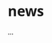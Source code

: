 # news
...
<!DOCTYPE html>
<html lang="ru">
<head>
    <meta charset="UTF-8">
    <meta name="viewport" content="width=device-width, initial-scale=1.0">
    <title>Новостной портал с синхронизацией</title>
    <style>
        * {
            margin: 0;
            padding: 0;
            box-sizing: border-box;
            font-family: 'Segoe UI', Tahoma, Geneva, Verdana, sans-serif;
        }
        
        body {
            background-color: #f5f5f5;
            color: #333;
            line-height: 1.6;
        }
        
        header {
            background: linear-gradient(135deg, #2c3e50, #1a2530);
            color: white;
            padding: 1rem;
            display: flex;
            justify-content: space-between;
            align-items: center;
            box-shadow: 0 2px 10px rgba(0, 0, 0, 0.2);
            flex-wrap: wrap;
        }
        
        .logo {
            font-size: 1.8rem;
            font-weight: bold;
            display: flex;
            align-items: center;
        }
        
        .logo i {
            margin-right: 10px;
            color: #3498db;
        }
        
        nav ul {
            display: flex;
            list-style: none;
            flex-wrap: wrap;
        }
        
        nav ul li {
            margin: 0 10px;
        }
        
        nav ul li a {
            color: white;
            text-decoration: none;
            font-weight: 500;
            transition: color 0.3s;
        }
        
        nav ul li a:hover {
            color: #3498db;
        }
        
        .auth-buttons {
            display: flex;
            gap: 15px;
        }
        
        .btn {
            padding: 8px 20px;
            border-radius: 4px;
            border: none;
            cursor: pointer;
            font-weight: 600;
            transition: all 0.3s;
        }
        
        .btn-login {
            background-color: #3498db;
            color: white;
        }
        
        .btn-register {
            background-color: #e74c3c;
            color: white;
        }
        
        .btn-sync {
            background-color: #9b59b6;
            color: white;
            margin-left: 10px;
        }
        
        .btn:hover {
            opacity: 0.9;
            transform: translateY(-2px);
        }
        
        .container {
            max-width: 1200px;
            margin: 0 auto;
            padding: 20px;
        }
        
        .sync-info {
            background-color: #f1c40f;
            color: #333;
            padding: 10px;
            border-radius: 4px;
            margin: 15px 0;
            text-align: center;
            display: none;
        }
        
        .news-container {
            display: grid;
            grid-template-columns: repeat(auto-fill, minmax(300px, 1fr));
            gap: 25px;
            margin-top: 30px;
        }
        
        .news-card {
            background: white;
            border-radius: 8px;
            overflow: hidden;
            box-shadow: 0 5px 15px rgba(0, 0, 0, 0.1);
            transition: transform 0.3s;
        }
        
        .news-card:hover {
            transform: translateY(-5px);
        }
        
        .news-image {
            width: 100%;
            height: 200px;
            object-fit: cover;
        }
        
        .news-content {
            padding: 20px;
        }
        
        .news-title {
            font-size: 1.3rem;
            margin-bottom: 10px;
            color: #2c3e50;
        }
        
        .news-excerpt {
            color: #7f8c8d;
            margin-bottom: 15px;
        }
        
        .news-date {
            color: #95a5a6;
            font-size: 0.9rem;
        }
        
        .modal {
            display: none;
            position: fixed;
            top: 0;
            left: 0;
            width: 100%;
            height: 100%;
            background-color: rgba(0, 0, 0, 0.5);
            z-index: 100;
            justify-content: center;
            align-items: center;
        }
        
        .modal-content {
            background-color: white;
            padding: 30px;
            border-radius: 8px;
            width: 400px;
            max-width: 90%;
            box-shadow: 0 5px 20px rgba(0, 0, 0, 0.2);
            max-height: 90vh;
            overflow-y: auto;
        }
        
        .modal h2 {
            margin-bottom: 20px;
            color: #2c3e50;
            text-align: center;
        }
        
        .form-group {
            margin-bottom: 20px;
        }
        
        .form-group label {
            display: block;
            margin-bottom: 5px;
            font-weight: 500;
        }
        
        .form-group input, .form-group textarea {
            width: 100%;
            padding: 10px;
            border: 1px solid #ddd;
            border-radius: 4px;
            font-size: 1rem;
        }
        
        .form-group textarea {
            min-height: 100px;
            resize: vertical;
        }
        
        .admin-panel {
            display: none;
            background-color: #2c3e50;
            color: white;
            padding: 15px;
            margin-top: 20px;
            border-radius: 8px;
        }
        
        .admin-panel h2 {
            margin-bottom: 20px;
            text-align: center;
        }
        
        .admin-actions {
            display: grid;
            grid-template-columns: repeat(auto-fill, minmax(200px, 1fr));
            gap: 15px;
        }
        
        .admin-action {
            background-color: #34495e;
            padding: 20px;
            border-radius: 8px;
            text-align: center;
            cursor: pointer;
            transition: background-color 0.3s;
        }
        
        .admin-action:hover {
            background-color: #3498db;
        }
        
        footer {
            background-color: #2c3e50;
            color: white;
            text-align: center;
            padding: 20px;
            margin-top: 50px;
        }
        
        .add-content-modal {
            display: none;
        }
        
        .notification {
            position: fixed;
            top: 20px;
            right: 20px;
            padding: 15px 20px;
            background-color: #2ecc71;
            color: white;
            border-radius: 5px;
            box-shadow: 0 3px 10px rgba(0, 0, 0, 0.2);
            opacity: 0;
            transition: opacity 0.3s;
            z-index: 1000;
        }
        
        .notification.show {
            opacity: 1;
        }
        
        .notification.error {
            background-color: #e74c3c;
        }
        
        @media (max-width: 768px) {
            nav ul {
                display: none;
            }
            
            .news-container {
                grid-template-columns: 1fr;
            }
            
            header {
                flex-direction: column;
                gap: 15px;
            }
            
            .auth-buttons {
                width: 100%;
                justify-content: center;
            }
        }
        
        .server-status {
            display: flex;
            align-items: center;
            margin-top: 10px;
            color: #7f8c8d;
            font-size: 0.9rem;
        }
        
        .status-dot {
            width: 10px;
            height: 10px;
            border-radius: 50%;
            margin-right: 8px;
        }
        
        .status-online {
            background-color: #2ecc71;
        }
        
        .status-offline {
            background-color: #e74c3c;
        }
    </style>
</head>
<body>
    <header>
        <div class="logo">
            <i>📰</i> Новостной портал
        </div>
        <nav>
            <ul>
                <li><a href="#">Главная</a></li>
                <li><a href="#">Политика</a></li>
                <li><a href="#">Экономика</a></li>
                <li><a href="#">Технологии</a></li>
                <li><a href="#">Спорт</a></li>
            </ul>
        </nav>
        <div class="auth-buttons">
            <button class="btn btn-login" onclick="openModal('login')">Вход</button>
            <button class="btn btn-register" onclick="openModal('register')">Регистрация</button>
            <button class="btn btn-sync" onclick="syncNews()">Синхронизировать</button>
        </div>
    </header>

    <div class="container">
        <div class="sync-info" id="syncInfo">
            <strong>Внимание:</strong> Это демонстрационная версия. В реальном приложении новости будут синхронизироваться между устройствами через сервер.
        </div>
        
        <h1>Последние новости</h1>
        <div class="server-status">
            <div class="status-dot status-online"></div>
            <span>Сервер: онлайн (localStorage)</span>
        </div>
        
        <div id="newsContainer" class="news-container">
            <!-- Новости будут добавляться здесь -->
        </div>
        
        <div id="adminPanel" class="admin-panel">
            <h2>Панель администратора</h2>
            <div class="admin-actions">
                <div class="admin-action" onclick="openAddContentModal('news')">Добавить новость</div>
                <div class="admin-action" onclick="openAddContentModal('image')">Добавить изображение</div>
                <div class="admin-action" onclick="openAddContentModal('video')">Добавить видео</div>
                <div class="admin-action" onclick="openAddContentModal('repost')">Сделать репост</div>
            </div>
        </div>
    </div>

    <!-- Модальное окно входа -->
    <div id="loginModal" class="modal">
        <div class="modal-content">
            <h2>Вход в систему</h2>
            <div class="form-group">
                <label for="loginUsername">Имя пользователя</label>
                <input type="text" id="loginUsername" placeholder="Введите имя пользователя">
            </div>
            <div class="form-group">
                <label for="loginPassword">Пароль</label>
                <input type="password" id="loginPassword" placeholder="Введите пароль">
            </div>
            <button class="btn btn-login" style="width: 100%" onclick="login()">Войти</button>
            <p style="text-align: center; margin-top: 15px;">
                <a href="#" onclick="alert('Функция в разработке')">Забыли пароль?</a>
            </p>
        </div>
    </div>

    <!-- Модальное окно регистрации -->
    <div id="registerModal" class="modal">
        <div class="modal-content">
            <h2>Регистрация</h2>
            <div class="form-group">
                <label for="registerUsername">Имя пользователя</label>
                <input type="text" id="registerUsername" placeholder="Придумайте имя пользователя">
            </div>
            <div class="form-group">
                <label for="registerEmail">Email</label>
                <input type="email" id="registerEmail" placeholder="Введите ваш email">
            </div>
            <div class="form-group">
                <label for="registerPassword">Пароль</label>
                <input type="password" id="registerPassword" placeholder="Придумайте пароль">
            </div>
            <div class="form-group">
                <label for="registerPasswordConfirm">Подтверждение пароля</label>
                <input type="password" id="registerPasswordConfirm" placeholder="Повторите пароль">
            </div>
            <button class="btn btn-register" style="width: 100%" onclick="register()">Зарегистрироваться</button>
        </div>
    </div>

    <!-- Модальное окно добавления контента -->
    <div id="addContentModal" class="modal add-content-modal">
        <div class="modal-content">
            <h2 id="addContentTitle">Добавить контент</h2>
            <div id="addNewsForm" style="display: none;">
                <div class="form-group">
                    <label for="newsTitle">Заголовок новости</label>
                    <input type="text" id="newsTitle" placeholder="Введите заголовок">
                </div>
                <div class="form-group">
                    <label for="newsContent">Содержание новости</label>
                    <textarea id="newsContent" placeholder="Введите текст новости"></textarea>
                </div>
                <div class="form-group">
                    <label for="newsImage">URL изображения (необязательно)</label>
                    <input type="text" id="newsImage" placeholder="https://example.com/image.jpg">
                </div>
                <button class="btn btn-login" style="width: 100%" onclick="addNews()">Добавить новость</button>
            </div>
            
            <div id="addImageForm" style="display: none;">
                <div class="form-group">
                    <label for="imageUrl">URL изображения</label>
                    <input type="text" id="imageUrl" placeholder="https://example.com/image.jpg">
                </div>
                <div class="form-group">
                    <label for="imageDescription">Описание изображения</label>
                    <input type="text" id="imageDescription" placeholder="Описание изображения">
                </div>
                <button class="btn btn-login" style="width: 100%" onclick="addImage()">Добавить изображение</button>
            </div>
            
            <div id="addVideoForm" style="display: none;">
                <div class="form-group">
                    <label for="videoUrl">URL видео (YouTube или другой источник)</label>
                    <input type="text" id="videoUrl" placeholder="https://youtube.com/embed/abc123">
                </div>
                <div class="form-group">
                    <label for="videoTitle">Название видео</label>
                    <input type="text" id="videoTitle" placeholder="Название видео">
                </div>
                <button class="btn btn-login" style="width: 100%" onclick="addVideo()">Добавить видео</button>
            </div>
            
            <div id="addRepostForm" style="display: none;">
                <div class="form-group">
                    <label for="repostUrl">URL источника</label>
                    <input type="text" id="repostUrl" placeholder="https://example.com/news">
                </div>
                <div class="form-group">
                    <label for="repostTitle">Заголовок репоста</label>
                    <input type="text" id="repostTitle" placeholder="Заголовок">
                </div>
                <div class="form-group">
                    <label for="repostDescription">Описание</label>
                    <textarea id="repostDescription" placeholder="Краткое описание"></textarea>
                </div>
                <button class="btn btn-login" style="width: 100%" onclick="addRepost()">Сделать репост</button>
            </div>
        </div>
    </div>

    <div id="notification" class="notification"></div>

    <footer>
        <p>© 2023 Новостной портал. Все права защищены.</p>
        <p>Это демонстрационная версия. В реальном приложении данные синхронизируются между устройствами через сервер.</p>
    </footer>

    <script>
        // Имитация сервера через localStorage
        const NEWS_STORAGE_KEY = 'news_portal_data';
        
        // Загрузка новостей из localStorage
        function loadNewsFromStorage() {
            const newsJSON = localStorage.getItem(NEWS_STORAGE_KEY);
            return newsJSON ? JSON.parse(newsJSON) : [];
        }
        
        // Сохранение новостей в localStorage
        function saveNewsToStorage(news) {
            localStorage.setItem(NEWS_STORAGE_KEY, JSON.stringify(news));
        }
        
        // Пример начальных новостей
        const initialNews = [
            {
                id: 1,
                title: "Важное событие в мире технологий",
                content: "Крупная IT-компания представила революционный продукт, который изменит будущее цифровых технологий.",
                image: "https://placehold.co/600x400/3498db/ffffff?text=Новость+1",
                date: "15 октября 2023",
                type: "news"
            },
            {
                id: 2,
                title: "Изменения в экономической политике",
                content: "Правительство объявило о новых мерах поддержки бизнеса в условиях текущей экономической ситуации.",
                image: "https://placehold.co/600x400/e74c3c/ffffff?text=Новость+2",
                date: "14 октября 2023",
                type: "news"
            },
            {
                id: 3,
                title: "Спортивные достижения",
                content: "Национальная сборная одержала победу в международных соревнованиях, установив новый рекорд.",
                image: "https://placehold.co/600x400/2ecc71/ffffff?text=Новость+3",
                date: "13 октября 2023",
                type: "news"
            }
        ];
        
        // Загрузка начальных новостей
        document.addEventListener('DOMContentLoaded', function() {
            // Показать информацию о синхронизации
            document.getElementById('syncInfo').style.display = 'block';
            
            let news = loadNewsFromStorage();
            
            // Если новостей нет, сохраняем начальные
            if (news.length === 0) {
                news = initialNews;
                saveNewsToStorage(news);
            }
            
            renderNews(news);
        });
        
        // Отображение новостей
        function renderNews(newsArray) {
            const newsContainer = document.getElementById('newsContainer');
            newsContainer.innerHTML = '';
            
            // Сортируем новости по дате (сначала новые)
            const sortedNews = [...newsArray].sort((a, b) => b.id - a.id);
            
            sortedNews.forEach(news => {
                newsContainer.appendChild(createNewsCard(news));
            });
        }
        
        // Функции для модальных окон
        function openModal(type) {
            if (type === 'login') {
                document.getElementById('loginModal').style.display = 'flex';
            } else if (type === 'register') {
                document.getElementById('registerModal').style.display = 'flex';
            }
        }
        
        function openAddContentModal(type) {
            // Скрыть все формы
            document.getElementById('addNewsForm').style.display = 'none';
            document.getElementById('addImageForm').style.display = 'none';
            document.getElementById('addVideoForm').style.display = 'none';
            document.getElementById('addRepostForm').style.display = 'none';
            
            // Показать нужную форму
            if (type === 'news') {
                document.getElementById('addContentTitle').textContent = 'Добавить новость';
                document.getElementById('addNewsForm').style.display = 'block';
            } else if (type === 'image') {
                document.getElementById('addContentTitle').textContent = 'Добавить изображение';
                document.getElementById('addImageForm').style.display = 'block';
            } else if (type === 'video') {
                document.getElementById('addContentTitle').textContent = 'Добавить видео';
                document.getElementById('addVideoForm').style.display = 'block';
            } else if (type === 'repost') {
                document.getElementById('addContentTitle').textContent = 'Сделать репост';
                document.getElementById('addRepostForm').style.display = 'block';
            }
            
            document.getElementById('addContentModal').style.display = 'flex';
        }
        
        // Закрытие модальных окон при клике вне их области
        window.onclick = function(event) {
            if (event.target.classList.contains('modal')) {
                event.target.style.display = 'none';
            }
        }
        
        // Функция входа
        function login() {
            const username = document.getElementById('loginUsername').value;
            const password = document.getElementById('loginPassword').value;
            
            if (username === 'admin' && password === 'admin') {
                showNotification('Вход выполнен как администратор');
                document.getElementById('adminPanel').style.display = 'block';
                document.getElementById('loginModal').style.display = 'none';
            } else if (username && password) {
                showNotification('Вход выполнен как пользователь');
                document.getElementById('loginModal').style.display = 'none';
            } else {
                showNotification('Заполните все поля', true);
            }
        }
        
        // Функция регистрации
        function register() {
            const username = document.getElementById('registerUsername').value;
            const email = document.getElementById('registerEmail').value;
            const password = document.getElementById('registerPassword').value;
            const passwordConfirm = document.getElementById('registerPasswordConfirm').value;
            
            if (!username || !email || !password || !passwordConfirm) {
                showNotification('Заполните все поля', true);
                return;
            }
            
            if (password !== passwordConfirm) {
                showNotification('Пароли не совпадают', true);
                return;
            }
            
            showNotification('Регистрация успешно завершена!');
            document.getElementById('registerModal').style.display = 'none';
        }
        
        // Функция добавления новости
        function addNews() {
            const title = document.getElementById('newsTitle').value;
            const content = document.getElementById('newsContent').value;
            const imageUrl = document.getElementById('newsImage').value || 'https://placehold.co/600x400/3498db/ffffff?text=Новость';
            
            if (!title || !content) {
                showNotification('Заполните заголовок и содержание новости', true);
                return;
            }
            
            const news = loadNewsFromStorage();
            const newId = Math.max(...news.map(item => item.id), 0) + 1;
            
            const newsItem = {
                id: newId,
                title,
                content,
                image: imageUrl,
                date: new Date().toLocaleDateString('ru-RU', { day: 'numeric', month: 'long', year: 'numeric' }),
                type: 'news'
            };
            
            news.push(newsItem);
            saveNewsToStorage(news);
            renderNews(news);
            
            document.getElementById('addContentModal').style.display = 'none';
            showNotification('Новость успешно добавлена!');
            
            // Очистка формы
            document.getElementById('newsTitle').value = '';
            document.getElementById('newsContent').value = '';
            document.getElementById('newsImage').value = '';
        }
        
        // Функция добавления изображения
        function addImage() {
            const url = document.getElementById('imageUrl').value;
            const description = document.getElementById('imageDescription').value;
            
            if (!url || !description) {
                showNotification('Заполните URL и описание изображения', true);
                return;
            }
            
            const news = loadNewsFromStorage();
            const newId = Math.max(...news.map(item => item.id), 0) + 1;
            
            const imageItem = {
                id: newId,
                title: description,
                content: 'Новое изображение в галерее',
                image: url,
                date: new Date().toLocaleDateString('ru-RU', { day: 'numeric', month: 'long', year: 'numeric' }),
                type: 'image'
            };
            
            news.push(imageItem);
            saveNewsToStorage(news);
            renderNews(news);
            
            document.getElementById('addContentModal').style.display = 'none';
            showNotification('Изображение успешно добавлено!');
            
            // Очистка формы
            document.getElementById('imageUrl').value = '';
            document.getElementById('imageDescription').value = '';
        }
        
        // Функция добавления видео
        function addVideo() {
            const url = document.getElementById('videoUrl').value;
            const title = document.getElementById('videoTitle').value;
            
            if (!url || !title) {
                showNotification('Заполните URL и название видео', true);
                return;
            }
            
            const news = loadNewsFromStorage();
            const newId = Math.max(...news.map(item => item.id), 0) + 1;
            
            const videoItem = {
                id: newId,
                title,
                content: 'Новое видео',
                video: url,
                date: new Date().toLocaleDateString('ru-RU', { day: 'numeric', month: 'long', year: 'numeric' }),
                type: 'video'
            };
            
            news.push(videoItem);
            saveNewsToStorage(news);
            renderNews(news);
            
            document.getElementById('addContentModal').style.display = 'none';
            showNotification('Видео успешно добавлено!');
            
            // Очистка формы
            document.getElementById('videoUrl').value = '';
            document.getElementById('videoTitle').value = '';
        }
        
        // Функция добавления репоста
        function addRepost() {
            const url = document.getElementById('repostUrl').value;
            const title = document.getElementById('repostTitle').value;
            const description = document.getElementById('repostDescription').value;
            
            if (!url || !title || !description) {
                showNotification('Заполните все поля для репоста', true);
                return;
            }
            
            const news = loadNewsFromStorage();
            const newId = Math.max(...news.map(item => item.id), 0) + 1;
            
            const repostItem = {
                id: newId,
                title,
                content: description,
                url,
                date: new Date().toLocaleDateString('ru-RU', { day: 'numeric', month: 'long', year: 'numeric' }),
                type: 'repost'
            };
            
            news.push(repostItem);
            saveNewsToStorage(news);
            renderNews(news);
            
            document.getElementById('addContentModal').style.display = 'none';
            showNotification('Репост успешно добавлен!');
            
            // Очистка формы
            document.getElementById('repostUrl').value = '';
            document.getElementById('repostTitle').value = '';
            document.getElementById('repostDescription').value = '';
        }
        
        // Создание карточки новости
        function createNewsCard(item) {
            const card = document.createElement('div');
            card.className = 'news-card';
            
            let contentHTML = '';
            
            if (item.type === 'video') {
                contentHTML = `
                    <div style="position: relative; padding-bottom: 56.25%; height: 0; overflow: hidden;">
                        <iframe src="${item.video}" style="position: absolute; top: 0; left: 0; width: 100%; height: 100%; border: 0;" allowfullscreen></iframe>
                    </div>
                    <div class="news-content">
                        <h2 class="news-title">${item.title}</h2>
                        <p class="news-excerpt">${item.content}</p>
                        <p class="news-date">${item.date}</p>
                    </div>
                `;
            } else if (item.type === 'repost') {
                contentHTML = `
                    <img src="https://placehold.co/600x400/9b59b6/ffffff?text=Репост" alt="Репост" class="news-image">
                    <div class="news-content">
                        <h2 class="news-title">${item.title}</h2>
                        <p class="news-excerpt">${item.content}</p>
                        <p class="news-date">${item.date}</p>
                        <p><a href="${item.url}" target="_blank">Читать оригинал</a></p>
                    </div>
                `;
            } else {
                contentHTML = `
                    <img src="${item.image}" alt="${item.title}" class="news-image">
                    <div class="news-content">
                        <h2 class="news-title">${item.title}</h2>
                        <p class="news-excerpt">${item.content}</p>
                        <p class="news-date">${item.date}</p>
                    </div>
                `;
            }
            
            card.innerHTML = contentHTML;
            return card;
        }
        
        // Функция показа уведомлений
        function showNotification(message, isError = false) {
            const notification = document.getElementById('notification');
            notification.textContent = message;
            notification.style.backgroundColor = isError ? '#e74c3c' : '#2ecc71';
            if (isError) {
                notification.classList.add('error');
            } else {
                notification.classList.remove('error');
            }
            notification.classList.add('show');
            
            setTimeout(() => {
                notification.classList.remove('show');
            }, 3000);
        }
        
        // Функция синхронизации (имитация)
        function syncNews() {
            showNotification('Синхронизация с сервером...');
            
            // Имитация задержки сети
            setTimeout(() => {
                const news = loadNewsFromStorage();
                renderNews(news);
                showNotification('Данные синхронизированы!');
            }, 1500);
        }
        
        // Секретный доступ по вводу "/admin"
        let inputBuffer = '';
        document.addEventListener('keydown', function(event) {
            // Добавляем символ в буфер
            if (event.key.length === 1) {
                inputBuffer += event.key;
            }
            
            // Проверяем, не содержится ли в буфере "/admin"
            if (inputBuffer.includes('/admin')) {
                document.getElementById('adminPanel').style.display = 'block';
                showNotification('Режим администратора активирован');
                inputBuffer = ''; // Сбрасываем буфер
            }
            
            // Ограничиваем длину буфера
            if (inputBuffer.length > 10) {
                inputBuffer = inputBuffer.substring(1);
            }
        });
    </script>
</body>
</html>

